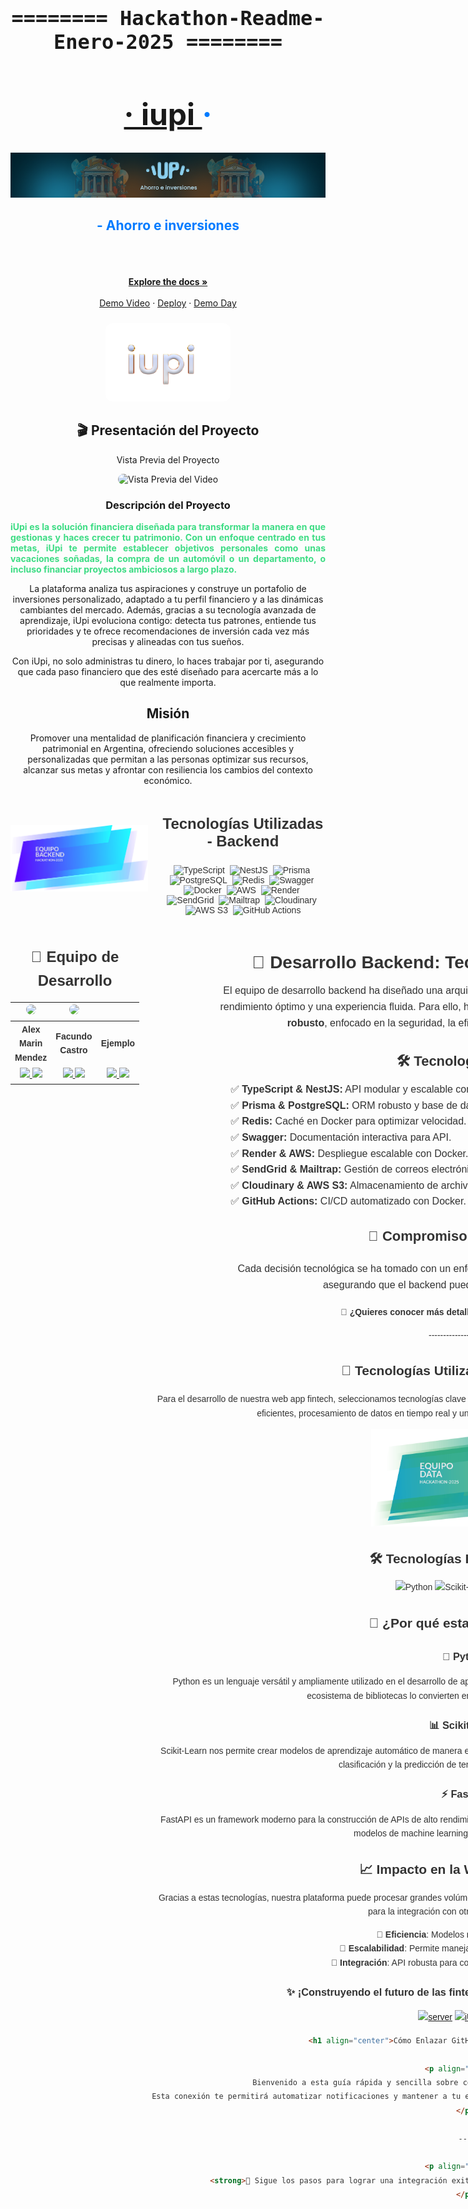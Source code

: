 <div align="center" style="font-family: 'Fira Code', monospace; font-size: 2rem;">
    <h4>======== Hackathon-Readme-Enero-2025 ========</h4>
</div>
<h1 align="center" style="color: #007bff; font-size: 3rem;"> 
<a href="https://iupi-fintech-nine.vercel.app/auth">· iupi </a> ·</h1>
<div align="center">  </div>
<!-- HEADER -->
<div align="center" width="100">
  <img src="https://github.com/No-Country-simulation/h4-05-fintech/blob/70ea30f0b72cd56b4107086613e518a59149a384/img/portada.png"
  alt="header"/>
</div>

<h2 align="center" style="color: #007bff;">- Ahorro e inversiones</h1><div align="center">
<br />
<!-- Espaciador adicional para mantener la estructura limpia -->
<div align="center">
<br />
</div>

<!-- Sección de enlaces destacados y recursos visuales -->
<br />
<a href="https://drive.google.com/drive/folders/1-dWnkU2_lItQym67uMMjzyHib0sHOiKL"><strong>Explore the docs »</strong></a>
<br />
<br />
<a href="https://drive.google.com/drive/folders/1-dWnkU2_lItQym67uMMjzyHib0sHOiKL">Demo Video</a>
·
<a href="https://iupi-fintech-nine.vercel.app/auth">Deploy</a>
·
<a href="https://drive.google.com/drive/folders/1-dWnkU2_lItQym67uMMjzyHib0sHOiKL">Demo Day</a>
</p>
</div>

<!-- Logo del proyecto con tamaño ajustado y alineación centrada -->
<div align="center">
  <p style="color: #007bff; font-weight: bold; font-size: 24px;"> 
  </p>
  <p align="center">
    <img src="https://github.com/No-Country-simulation/h4-05-fintech/blob/ee3d416d29ad343a50605e62f852adf61538d726/img/logo-iupi.png" 
         alt="Logo Iupi" 
         width="200" 
         height="auto"
         style="max-width: 100%; border-radius: 10px;">
  </p>
</div>
<div align="center">
  <p style="color: #007bff; font-weight: bold; font-size: 24px;">
  <!-- Imagen destacada o representativa del proyecto -->
  <!--<p align="center">
    <img src="https://github.com/No-Country-simulation/h4-05-fintech/blob/ee3d416d29ad343a50605e62f852adf61538d726/img/logo-iupi.png" /
  </p>
</div>

<!-- Sección de presentación en video del proyecto -->
<div>
  <!-- Título de la sección con un icono representativo -->
  <h2>🎬 Presentación del Proyecto</h2>

  <p>
    <!-- Descripción breve o introducción opcional -->
    Vista Previa del Proyecto
  </p>

  <!-- Imagen/GIF que muestra una vista previa del video -->
  <img src="https://github.com/No-Country-simulation/h4-05-fintech/blob/54e1cb9da97b4dbf3674c5f3aa5374520e4ca5ce/img/demo-video-toma%201000-diego-VEED.gif" 
       alt="Vista Previa del Video" 
       style="max-width: 100%; border-radius: 10px;">
</div>

<!-- PARTE 4 -->                        

<!-- Sección: Descripción del Proyecto -->
<div align="center">
  
  <!-- Título de la sección -->
  <h3>Descripción del Proyecto</h3>

  <!-- Párrafo con la descripción del proyecto -->
  <p style="max-width: 800px; text-align: justify; color: #3DDC84; font-weight: bold;">
    iUpi es la solución financiera diseñada para transformar la manera en que gestionas y haces crecer tu patrimonio. Con un enfoque centrado en tus metas, iUpi te permite establecer objetivos personales como unas vacaciones soñadas, la compra de un automóvil o un departamento, o incluso financiar proyectos ambiciosos a largo plazo.

La plataforma analiza tus aspiraciones y construye un portafolio de inversiones personalizado, adaptado a tu perfil financiero y a las dinámicas cambiantes del mercado. Además, gracias a su tecnología avanzada de aprendizaje, iUpi evoluciona contigo: detecta tus patrones, entiende tus prioridades y te ofrece recomendaciones de inversión cada vez más precisas y alineadas con tus sueños.

Con iUpi, no solo administras tu dinero, lo haces trabajar por ti, asegurando que cada paso financiero que des esté diseñado para acercarte más a lo que realmente importa.
  </p>

<!-- Sección: Misión -->
<!-- Descripción: Define el propósito central de la organización, enfocándose en la planificación financiera y el crecimiento patrimonial en Argentina. -->
<section style="text-align: center; max-width: 800px; margin: 0 auto;">
    <h2>Misión</h2>
    <p>
        Promover una mentalidad de planificación financiera y crecimiento patrimonial en Argentina, 
        ofreciendo soluciones accesibles y personalizadas que permitan a las personas optimizar sus 
        recursos, alcanzar sus metas y afrontar con resiliencia los cambios del contexto económico.
    </p>
</section>

</div>

<!-- Sección: Tecnologías Utilizadas - Backend -->
<!-- Descripción: Muestra las tecnologías empleadas en el desarrollo del backend con una imagen de presentación alineada a la izquierda y tipografía legible y elegante. -->

<!-- Importar la fuente Poppins desde Google Fonts -->
<link href="https://fonts.googleapis.com/css2?family=Poppins:wght@300;400;600&display=swap" rel="stylesheet">

<section style="
    display: flex; 
    align-items: center; 
    max-width: 900px; 
    margin: 0 auto; 
    text-align: left; 
    font-family: 'Poppins', sans-serif;
    color: #333;
">
<!-- Imagen representativa del backend alineada a la izquierda -->
    <div style="flex: 0 0 220px; margin-right: 20px;">
        <img src="https://github.com/No-Country-simulation/h4-05-fintech/blob/ee565296d5ebd0143d3ac688d049717482945033/img/BACK.png" 
             alt="Imagen representativa del backend" width="220">
    </div>
<!-- Contenido de Tecnologías -->
    <div style="flex: 1;">
        <h3 style="text-align: center; font-weight: 600; font-size: 24px;">Tecnologías Utilizadas - Backend</h3>
<!-- Badges de tecnologías actualizadas -->
        <p style="text-align: center;">
            <img src="https://img.shields.io/badge/-TypeScript-007ACC?style=flat&logo=typescript&logoColor=white" alt="TypeScript">&nbsp;
            <img src="https://img.shields.io/badge/-NestJS-E0234E?style=flat&logo=nestjs&logoColor=white" alt="NestJS">&nbsp;
            <img src="https://img.shields.io/badge/-Prisma-2D3748?style=flat&logo=prisma&logoColor=white" alt="Prisma">&nbsp;
            <img src="https://img.shields.io/badge/-PostgreSQL-4169E1?style=flat&logo=postgresql&logoColor=white" alt="PostgreSQL">&nbsp;
            <img src="https://img.shields.io/badge/-Redis-DC382D?style=flat&logo=redis&logoColor=white" alt="Redis">&nbsp;
            <img src="https://img.shields.io/badge/-Swagger-85EA2D?style=flat&logo=swagger&logoColor=white" alt="Swagger">&nbsp;
            <img src="https://img.shields.io/badge/-Docker-2496ED?style=flat&logo=docker&logoColor=white" alt="Docker">&nbsp;
            <img src="https://img.shields.io/badge/-AWS-232F3E?style=flat&logo=amazon-aws&logoColor=white" alt="AWS">&nbsp;
            <img src="https://img.shields.io/badge/-Render-46E3B7?style=flat&logo=render&logoColor=white" alt="Render">&nbsp;
            <img src="https://img.shields.io/badge/-SendGrid-0080FF?style=flat&logo=sendgrid&logoColor=white" alt="SendGrid">&nbsp;
            <img src="https://img.shields.io/badge/-Mailtrap-000000?style=flat&logo=mailtrap&logoColor=white" alt="Mailtrap">&nbsp;
            <img src="https://img.shields.io/badge/-Cloudinary-FAB005?style=flat&logo=cloudinary&logoColor=white" alt="Cloudinary">&nbsp;
            <img src="https://img.shields.io/badge/-AWS S3-569A31?style=flat&logo=amazonaws&logoColor=white" alt="AWS S3">&nbsp;
            <img src="https://img.shields.io/badge/-GitHub Actions-2088FF?style=flat&logo=github-actions&logoColor=white" alt="GitHub Actions">
        </p>
</section>

<!-- Importar la fuente Poppins desde Google Fonts -->
<link href="https://fonts.googleapis.com/css2?family=Poppins:wght@300;400;600&display=swap" rel="stylesheet">

<!-- Contenedor principal con diseño en dos columnas -->
<section style="
    display: flex; 
    justify-content: space-between; 
    align-items: flex-start; 
    max-width: 1200px; 
    margin: 0 auto; 
    font-family: 'Poppins', sans-serif;
    color: #333;
    line-height: 1.6;
">
<!-- Tabla de Perfiles (A la Izquierda) -->
    <div style="flex: 1; text-align: left;">
        <h2 style="font-weight: 600; font-size: 24px; margin-bottom: 10px; text-align: center;">
            👥 Equipo de Desarrollo
        </h2>

 <table style="width: 100%; text-align: center; border-collapse: collapse;">
            <thead>
                <tr>
                    <th>
                        <img src="https://avatars.githubusercontent.com/u/77815088?v=4" width="120" style="border-radius: 50%;">
                    </th>
                    <th>
                        <img src="https://media.licdn.com/dms/image/v2/D4D35AQHyuUYC98fFjA/profile-framedphoto-shrink_800_800/profile-framedphoto-shrink_800_800/0/1714351837610?e=1738634400&v=beta&t=femcoeZhqSI1adaMKwSfYZI8Ahhphvr42QweT1LerMQ" width="120" style="border-radius: 50%;">
                    </th>
                    <th>
                        <img src="" width="120" style="border-radius: 50%;">
                    </th>
                </tr>
            </thead>
            <tbody>
                <tr>
                    <td><strong>Alex Marin Mendez</strong></td>
                    <td><strong>Facundo Castro</strong></td>
                    <td><strong>Ejemplo</strong></td>
                </tr>
                <tr>
                    <td>
                        <a href="https://github.com/alexmarinmendez">
                            <img src="https://raw.githubusercontent.com/LionelStaricoff/c16-84-ft-java/615dd2bb3247fd67184c5c9a3c0ff80d58c8da9f/proyecto/github.svg" style="max-width: 40px;">
                        </a>
                        <a href="https://www.linkedin.com/in/alexmarinmendez/" rel="nofollow">
                            <img src="https://raw.githubusercontent.com/LionelStaricoff/c16-84-ft-java/615dd2bb3247fd67184c5c9a3c0ff80d58c8da9f/proyecto/linkedin.svg" style="max-width: 40px;">
                        </a>
                    </td>
                    <td>
                        <a href="https://github.com/schweigenderFlugel">
                            <img src="https://raw.githubusercontent.com/LionelStaricoff/c16-84-ft-java/615dd2bb3247fd67184c5c9a3c0ff80d58c8da9f/proyecto/github.svg" style="max-width: 40px;">
                        </a>
                        <a href="https://www.linkedin.com/in/facundo-castro-87b864234" rel="nofollow">
                            <img src="https://raw.githubusercontent.com/LionelStaricoff/c16-84-ft-java/615dd2bb3247fd67184c5c9a3c0ff80d58c8da9f/proyecto/linkedin.svg" style="max-width: 40px;">
                        </a>
                    </td>
                    <td>
                        <a href="ejemplo aqui">
                            <img src="https://raw.githubusercontent.com/LionelStaricoff/c16-84-ft-java/615dd2bb3247fd67184c5c9a3c0ff80d58c8da9f/proyecto/github.svg" style="max-width: 40px;">
                        </a>
                        <a href="ejemplo aqui" rel="nofollow">
                            <img src="https://raw.githubusercontent.com/LionelStaricoff/c16-84-ft-java/615dd2bb3247fd67184c5c9a3c0ff80d58c8da9f/proyecto/linkedin.svg" style="max-width: 40px;">
                        </a>
                    </td>
                </tr>
            </tbody>
        </table>
    </div>
<!-- Sección de Tecnologías (A la Derecha) -->
    <div style="flex: 1; text-align: center; padding-left: 20px;">
        <h2 style="font-weight: 600; font-size: 28px; margin-bottom: 10px;">
            🚀 Desarrollo Backend: Tecnologías Implementadas
        </h2>

<p style="font-size: 16px; font-weight: 300; max-width: 800px; margin: 0 auto 20px;">
            El equipo de desarrollo backend ha diseñado una arquitectura sólida, escalable y eficiente para 
            garantizar un rendimiento óptimo y una experiencia fluida. Para ello, hemos seleccionado un 
            <strong>stack tecnológico moderno y robusto</strong>, enfocado en la seguridad, la eficiencia y 
            la facilidad de mantenimiento.
        </p>

<h3 style="font-weight: 600; font-size: 22px; margin-bottom: 15px;">
            🛠️ Tecnologías Clave
        </h3>

<ul style="list-style: none; padding: 0; text-align: left; max-width: 750px; margin: 0 auto; font-size: 16px;">
            <li>✅ <strong>TypeScript & NestJS:</strong> API modular y escalable con Express.</li>
            <li>✅ <strong>Prisma & PostgreSQL:</strong> ORM robusto y base de datos en AWS.</li>
            <li>✅ <strong>Redis:</strong> Caché en Docker para optimizar velocidad.</li>
            <li>✅ <strong>Swagger:</strong> Documentación interactiva para API.</li>
            <li>✅ <strong>Render & AWS:</strong> Despliegue escalable con Docker.</li>
            <li>✅ <strong>SendGrid & Mailtrap:</strong> Gestión de correos electrónicos.</li>
            <li>✅ <strong>Cloudinary & AWS S3:</strong> Almacenamiento de archivos.</li>
            <li>✅ <strong>GitHub Actions:</strong> CI/CD automatizado con Docker.</li>
        </ul>

<h3 style="font-weight: 600; font-size: 22px; margin-top: 25px;">
            📌 Compromiso con la calidad
        </h3>

 <p style="font-size: 16px; font-weight: 300; max-width: 800px; margin: 0 auto 20px;">
            Cada decisión tecnológica se ha tomado con un enfoque en la <strong>eficiencia, escalabilidad y seguridad</strong>, 
            asegurando que el backend pueda adaptarse a futuras mejoras.
        </p>

<p style="margin-top: 20px;">
            📖 <strong>¿Quieres conocer más detalles sobre la implementación?</strong>
        </p>
-------------------------
<!-- Sección: Tecnologías Utilizadas - Data Science -->
<!-- Descripción: Muestra las tecnologías empleadas en el desarrollo de Data Science dentro del proyecto Fintech. -->

<h1 align="center">📌 Tecnologías Utilizadas - Data Science</h1>

<!-- Descripción general sobre la importancia de las tecnologías elegidas -->
<p align="center">
    Para el desarrollo de nuestra web app fintech, seleccionamos tecnologías clave en el ámbito de Data Science 
    con el objetivo de ofrecer modelos de predicción eficientes, procesamiento de datos en tiempo real y una API 
    robusta para la integración con otros servicios.
</p>

<!-- Imagen representativa de Data Science -->
<p align="center">
    <img src="https://github.com/No-Country-simulation/h4-05-fintech/blob/47387bd46cce6f21f8c2107f2f2eb8d58e78a579/img/Recurso%2032%404x-8.png" 
         alt="Imagen representativa de Data Science" width="300">
</p>

<!-- Sección: Tecnologías Implementadas -->
<h2 align="center">🛠 Tecnologías Implementadas</h2>

<!-- Badges representando las tecnologías utilizadas -->
<p align="center">
    <img src="https://img.shields.io/badge/-Python-3776AB?style=flat&logo=python&logoColor=white" alt="Python">
    <img src="https://img.shields.io/badge/-Scikit--Learn-F7931E?style=flat&logo=scikit-learn&logoColor=white" alt="Scikit-Learn">
    <img src="https://img.shields.io/badge/-FastAPI-009688?style=flat&logo=fastapi&logoColor=white" alt="FastAPI">
</p>

<!-- Sección: Justificación de tecnologías -->
<h2 align="center">🚀 ¿Por qué estas tecnologías?</h2>

<!-- Explicación sobre Python -->
<h3 align="center">🐍 Python</h3>
<p align="center">
    Python es un lenguaje versátil y ampliamente utilizado en el desarrollo de aplicaciones fintech y modelos de 
    machine learning. Su facilidad de uso y su ecosistema de bibliotecas lo convierten en la mejor opción para 
    nuestro proyecto.
</p>

<!-- Explicación sobre Scikit-Learn -->
<h3 align="center">📊 Scikit-Learn</h3>
<p align="center">
    Scikit-Learn nos permite crear modelos de aprendizaje automático de manera eficiente, proporcionando herramientas 
    avanzadas para el análisis de datos, la clasificación y la predicción de tendencias en el sector financiero.
</p>

<!-- Explicación sobre FastAPI -->
<h3 align="center">⚡ FastAPI</h3>
<p align="center">
    FastAPI es un framework moderno para la construcción de APIs de alto rendimiento. Su velocidad y compatibilidad 
    con Python lo hacen ideal para desplegar modelos de machine learning en entornos de producción.
</p>

<!-- Sección: Impacto en la Web App Fintech -->
<h2 align="center">📈 Impacto en la Web App Fintech</h2>
<p align="center">
    Gracias a estas tecnologías, nuestra plataforma puede procesar grandes volúmenes de datos, generar predicciones 
    en tiempo real y ofrecer una API eficiente para la integración con otros servicios financieros.
</p>

<!-- Beneficios clave de las tecnologías implementadas -->
<p align="center">
    🔹 <strong>Eficiencia</strong>: Modelos rápidos y optimizados.<br>
    🔹 <strong>Escalabilidad</strong>: Permite manejar grandes volúmenes de datos.<br>
    🔹 <strong>Integración</strong>: API robusta para conectar con otros sistemas fintech.
</p>

<!-- Mensaje final destacando la importancia del proyecto -->
<h3 align="center">✨ ¡Construyendo el futuro de las fintech con tecnología de vanguardia! 🚀</h3>









[![server](https://github.com/No-Country-simulation/h4-05-fintech/actions/workflows/server.yml/badge.svg)](https://github.com/No-Country-simulation/h4-05-fintech/actions/workflows/server.yml)
[![iUPi-.fintech](https://img.shields.io/endpoint?url=https://cloud.cypress.io/badge/simple/pdsjfm&style=flat&logo=cypress)](https://cloud.cypress.io/projects/pdsjfm/runs)

```markdown
<h1 align="center">Cómo Enlazar GitHub con tu Servidor de Discord</h1>

<p align="center">
Bienvenido a esta guía rápida y sencilla sobre cómo integrar GitHub con tu servidor de Discord.
Esta conexión te permitirá automatizar notificaciones y mantener a tu equipo informado sobre actualizaciones de repositorios en tiempo real.
</p>

---

<p align="center">
<strong>🔗 Sigue los pasos para lograr una integración exitosa y mejorar la colaboración en tus proyectos.</strong>
</p>

```

